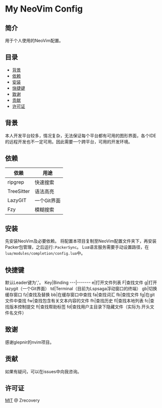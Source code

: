 # My NeoVim Config

## 简介
用于个人使用的NeoVim配置。

## 目录
- [背景](#背景)
- [依赖](#依赖)
- [安装](#安装)
- [快捷键](#快捷键)
- [致谢](#致谢)
- [贡献](#贡献)
- [许可证](#许可证)

## 背景
本人开发平台较多，情况复杂，无法保证每个平台都有可用的图形界面，各个IDE的远程开发也不一定可用。因此需要一个跨平台，可用的开发环境。

## 依赖
依赖|用途
----|----
ripgrep|快速搜索
TreeSitter|语法高亮
LazyGIT|一个Git界面
Fzy|模糊搜索


## 安装
先安装NeoVim及必要依赖。
将配置本项目复制至NeoVim配置文件夹下，再安装Packer包管理，之后运行`:PackerSync`。
Lua语言服务需要手动设置路径，在`lua/modules/completion/config.lua`中。

## 快捷键
默认Leader键为','。
Key|Binding
---|-------
<Leader>e|打开文件列表
<Leader>F|查找文件
<Leader>g|打开lazygit（一个Git界面）
<Leader>td|Terminal（目前为Lspsaga浮动窗口的终端）
<Leader>gb|切换缓存窗口
<Leader>fz|查找及替换
<Leader>bb|在缓存窗口中查找
<Leader>fa|查找词汇
<Leader>fb|查找文件
<Leader>fg|在git文件中查找
<Leader>fw|查找包含有关文本内容的文件
<Leader>fh|查找历史
<Leader>fl|查找本地列表
<Leader>fc|查找版本控制提交
<Leader>ft|查找帮助标签
<Leader>fd|查找用户主目录下隐藏文件（实际为.开头文件名文件）




## 致谢
感谢glepnir的nvim项目。

## 贡献
如果有疑问，可以在issues中向我咨询。

## 许可证
[MIT](LICENSE) @ Zrecovery



